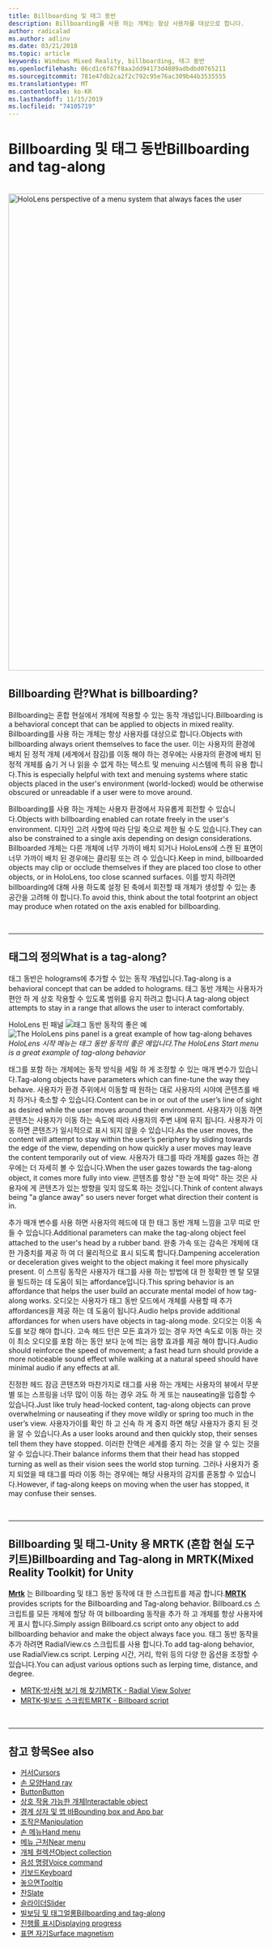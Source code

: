 ```yaml
---
title: Billboarding 및 태그 동반
description: Billboarding를 사용 하는 개체는 항상 사용자를 대상으로 합니다.
author: radicalad
ms.author: adlinv
ms.date: 03/21/2018
ms.topic: article
keywords: Windows Mixed Reality, billboarding, 태그 동반
ms.openlocfilehash: 06cd1c6f67f8aa2dd94173d4089adbdbd0765211
ms.sourcegitcommit: 781e47db2ca2f2c792c95e76ac309b44b3535555
ms.translationtype: MT
ms.contentlocale: ko-KR
ms.lasthandoff: 11/15/2019
ms.locfileid: "74105719"
---
```

# <a name="billboarding-and-tag-along"></a><span data-ttu-id="2efe1-104">Billboarding 및 태그 동반</span><span class="sxs-lookup"><span data-stu-id="2efe1-104">Billboarding and tag-along</span></span>

<br>

<img src="images/UX/MRTK_TagAlong.gif" alt="HoloLens perspective of a menu system that always faces the user" width="940px">
<br>

## <a name="what-is-billboarding"></a><span data-ttu-id="2efe1-105">Billboarding 란?</span><span class="sxs-lookup"><span data-stu-id="2efe1-105">What is billboarding?</span></span>

<span data-ttu-id="2efe1-106">Billboarding는 혼합 현실에서 개체에 적용할 수 있는 동작 개념입니다.</span><span class="sxs-lookup"><span data-stu-id="2efe1-106">Billboarding is a behavioral concept that can be applied to objects in mixed reality.</span></span> <span data-ttu-id="2efe1-107">Billboarding를 사용 하는 개체는 항상 사용자를 대상으로 합니다.</span><span class="sxs-lookup"><span data-stu-id="2efe1-107">Objects with billboarding always orient themselves to face the user.</span></span> <span data-ttu-id="2efe1-108">이는 사용자의 환경에 배치 된 정적 개체 (세계에서 잠김)를 이동 해야 하는 경우에는 사용자의 환경에 배치 된 정적 개체를 숨기 거 나 읽을 수 없게 하는 텍스트 및 menuing 시스템에 특히 유용 합니다.</span><span class="sxs-lookup"><span data-stu-id="2efe1-108">This is especially helpful with text and menuing systems where static objects placed in the user's environment (world-locked) would be otherwise obscured or unreadable if a user were to move around.</span></span>

<span data-ttu-id="2efe1-109">Billboarding를 사용 하는 개체는 사용자 환경에서 자유롭게 회전할 수 있습니다.</span><span class="sxs-lookup"><span data-stu-id="2efe1-109">Objects with billboarding enabled can rotate freely in the user's environment.</span></span> <span data-ttu-id="2efe1-110">디자인 고려 사항에 따라 단일 축으로 제한 될 수도 있습니다.</span><span class="sxs-lookup"><span data-stu-id="2efe1-110">They can also be constrained to a single axis depending on design considerations.</span></span> <span data-ttu-id="2efe1-111">Billboarded 개체는 다른 개체에 너무 가까이 배치 되거나 HoloLens에 스캔 된 표면이 너무 가까이 배치 된 경우에는 클리핑 또는 려 수 있습니다.</span><span class="sxs-lookup"><span data-stu-id="2efe1-111">Keep in mind, billboarded objects may clip or occlude themselves if they are placed too close to other objects, or in HoloLens, too close scanned surfaces.</span></span> <span data-ttu-id="2efe1-112">이를 방지 하려면 billboarding에 대해 사용 하도록 설정 된 축에서 회전할 때 개체가 생성할 수 있는 총 공간을 고려해 야 합니다.</span><span class="sxs-lookup"><span data-stu-id="2efe1-112">To avoid this, think about the total footprint an object may produce when rotated on the axis enabled for billboarding.</span></span>

<br>

---
## <a name="what-is-a-tag-along"></a><span data-ttu-id="2efe1-113">태그의 정의</span><span class="sxs-lookup"><span data-stu-id="2efe1-113">What is a tag-along?</span></span>

<span data-ttu-id="2efe1-114">태그 동반은 holograms에 추가할 수 있는 동작 개념입니다.</span><span class="sxs-lookup"><span data-stu-id="2efe1-114">Tag-along is a behavioral concept that can be added to holograms.</span></span> <span data-ttu-id="2efe1-115">태그 동반 개체는 사용자가 편안 하 게 상호 작용할 수 있도록 범위를 유지 하려고 합니다.</span><span class="sxs-lookup"><span data-stu-id="2efe1-115">A tag-along object attempts to stay in a range that allows the user to interact comfortably.</span></span>

<span data-ttu-id="2efe1-116">HoloLens 핀 패널 ![태그 동반 동작의 좋은 예](images/tagalong-1000px.jpg)</span><span class="sxs-lookup"><span data-stu-id="2efe1-116">![The HoloLens pins panel is a great example of how tag-along behaves](images/tagalong-1000px.jpg)</span></span><br>
<span data-ttu-id="2efe1-117">*HoloLens 시작 메뉴는 태그 동반 동작의 좋은 예입니다.*</span><span class="sxs-lookup"><span data-stu-id="2efe1-117">*The HoloLens Start menu is a great example of tag-along behavior*</span></span>

<span data-ttu-id="2efe1-118">태그를 포함 하는 개체에는 동작 방식을 세밀 하 게 조정할 수 있는 매개 변수가 있습니다.</span><span class="sxs-lookup"><span data-stu-id="2efe1-118">Tag-along objects have parameters which can fine-tune the way they behave.</span></span> <span data-ttu-id="2efe1-119">사용자가 환경 주위에서 이동할 때 원하는 대로 사용자의 시야에 콘텐츠를 배치 하거나 축소할 수 있습니다.</span><span class="sxs-lookup"><span data-stu-id="2efe1-119">Content can be in or out of the user’s line of sight as desired while the user moves around their environment.</span></span> <span data-ttu-id="2efe1-120">사용자가 이동 하면 콘텐츠는 사용자가 이동 하는 속도에 따라 사용자의 주변 내에 유지 됩니다. 사용자가 이동 하면 콘텐츠가 일시적으로 표시 되지 않을 수 있습니다.</span><span class="sxs-lookup"><span data-stu-id="2efe1-120">As the user moves, the content will attempt to stay within the user’s periphery by sliding towards the edge of the view, depending on how quickly a user moves may leave the content temporarily out of view.</span></span> <span data-ttu-id="2efe1-121">사용자가 태그를 따라 개체를 gazes 하는 경우에는 더 자세히 볼 수 있습니다.</span><span class="sxs-lookup"><span data-stu-id="2efe1-121">When the user gazes towards the tag-along object, it comes more fully into view.</span></span> <span data-ttu-id="2efe1-122">콘텐츠를 항상 "한 눈에 파악" 하는 것은 사용자에 게 콘텐츠가 있는 방향을 잊지 않도록 하는 것입니다.</span><span class="sxs-lookup"><span data-stu-id="2efe1-122">Think of content always being "a glance away" so users never forget what direction their content is in.</span></span>

<span data-ttu-id="2efe1-123">추가 매개 변수를 사용 하면 사용자의 헤드에 대 한 태그 동반 개체 느낌을 고무 띠로 만들 수 있습니다.</span><span class="sxs-lookup"><span data-stu-id="2efe1-123">Additional parameters can make the tag-along object feel attached to the user's head by a rubber band.</span></span> <span data-ttu-id="2efe1-124">완충 가속 또는 감속은 개체에 대 한 가중치를 제공 하 여 더 물리적으로 표시 되도록 합니다.</span><span class="sxs-lookup"><span data-stu-id="2efe1-124">Dampening acceleration or deceleration gives weight to the object making it feel more physically present.</span></span> <span data-ttu-id="2efe1-125">이 스프링 동작은 사용자가 태그를 사용 하는 방법에 대 한 정확한 멘 탈 모델을 빌드하는 데 도움이 되는 affordance입니다.</span><span class="sxs-lookup"><span data-stu-id="2efe1-125">This spring behavior is an affordance that helps the user build an accurate mental model of how tag-along works.</span></span> <span data-ttu-id="2efe1-126">오디오는 사용자가 태그 동반 모드에서 개체를 사용할 때 추가 affordances을 제공 하는 데 도움이 됩니다.</span><span class="sxs-lookup"><span data-stu-id="2efe1-126">Audio helps provide additional affordances for when users have objects in tag-along mode.</span></span> <span data-ttu-id="2efe1-127">오디오는 이동 속도를 보강 해야 합니다. 고속 헤드 턴은 모든 효과가 있는 경우 자연 속도로 이동 하는 것이 최소 오디오를 포함 하는 동안 보다 눈에 띄는 음향 효과를 제공 해야 합니다.</span><span class="sxs-lookup"><span data-stu-id="2efe1-127">Audio should reinforce the speed of movement; a fast head turn should provide a more noticeable sound effect while walking at a natural speed should have minimal audio if any effects at all.</span></span>

<span data-ttu-id="2efe1-128">진정한 헤드 잠금 콘텐츠와 마찬가지로 태그를 사용 하는 개체는 사용자의 뷰에서 무분별 또는 스프링을 너무 많이 이동 하는 경우 과도 하 게 또는 nauseating을 입증할 수 있습니다.</span><span class="sxs-lookup"><span data-stu-id="2efe1-128">Just like truly head-locked content, tag-along objects can prove overwhelming or nauseating if they move wildly or spring too much in the user’s view.</span></span> <span data-ttu-id="2efe1-129">사용자가이를 확인 하 고 신속 하 게 중지 하면 해당 사용자가 중지 된 것을 알 수 있습니다.</span><span class="sxs-lookup"><span data-stu-id="2efe1-129">As a user looks around and then quickly stop, their senses tell them they have stopped.</span></span> <span data-ttu-id="2efe1-130">이러한 잔액은 세계를 중지 하는 것을 알 수 있는 것을 알 수 있습니다.</span><span class="sxs-lookup"><span data-stu-id="2efe1-130">Their balance informs them that their head has stopped turning as well as their vision sees the world stop turning.</span></span> <span data-ttu-id="2efe1-131">그러나 사용자가 중지 되었을 때 태그를 따라 이동 하는 경우에는 해당 사용자의 감지를 혼동할 수 있습니다.</span><span class="sxs-lookup"><span data-stu-id="2efe1-131">However, if tag-along keeps on moving when the user has stopped, it may confuse their senses.</span></span>

<br>

---

## <a name="billboarding-and-tag-along-in-mrtkmixed-reality-toolkit-for-unity"></a><span data-ttu-id="2efe1-132">Billboarding 및 태그-Unity 용 MRTK (혼합 현실 도구 키트)</span><span class="sxs-lookup"><span data-stu-id="2efe1-132">Billboarding and Tag-along in MRTK(Mixed Reality Toolkit) for Unity</span></span>
<span data-ttu-id="2efe1-133">**[Mrtk](https://github.com/Microsoft/MixedRealityToolkit-Unity)** 는 Billboarding 및 태그 동반 동작에 대 한 스크립트를 제공 합니다.</span><span class="sxs-lookup"><span data-stu-id="2efe1-133">**[MRTK](https://github.com/Microsoft/MixedRealityToolkit-Unity)** provides scripts for the Billboarding and Tag-along behavior.</span></span> <span data-ttu-id="2efe1-134">Billboard.cs 스크립트를 모든 개체에 할당 하 여 billboarding 동작을 추가 하 고 개체를 항상 사용자에 게 표시 합니다.</span><span class="sxs-lookup"><span data-stu-id="2efe1-134">Simply assign Billboard.cs script onto any object to add billboarding behavior and make the object always face you.</span></span> <span data-ttu-id="2efe1-135">태그 동반 동작을 추가 하려면 RadialView.cs 스크립트를 사용 합니다.</span><span class="sxs-lookup"><span data-stu-id="2efe1-135">To add tag-along behavior, use RadialView.cs script.</span></span> <span data-ttu-id="2efe1-136">Lerping 시간, 거리, 학위 등의 다양 한 옵션을 조정할 수 있습니다.</span><span class="sxs-lookup"><span data-stu-id="2efe1-136">You can adjust various options such as lerping time, distance, and degree.</span></span>

* [<span data-ttu-id="2efe1-137">MRTK-방사형 보기 해 찾기</span><span class="sxs-lookup"><span data-stu-id="2efe1-137">MRTK - Radial View Solver</span></span>](https://microsoft.github.io/MixedRealityToolkit-Unity/Documentation/README_Solver.html#radialview)
* [<span data-ttu-id="2efe1-138">MRTK-빌보드 스크립트</span><span class="sxs-lookup"><span data-stu-id="2efe1-138">MRTK - Billboard script</span></span>](https://github.com/microsoft/MixedRealityToolkit-Unity/blob/mrtk_release/Assets/MixedRealityToolkit.SDK/Features/UX/Scripts/Utilities/Billboard.cs)


<br>

---

## <a name="see-also"></a><span data-ttu-id="2efe1-139">참고 항목</span><span class="sxs-lookup"><span data-stu-id="2efe1-139">See also</span></span>

* [<span data-ttu-id="2efe1-140">커서</span><span class="sxs-lookup"><span data-stu-id="2efe1-140">Cursors</span></span>](cursors.md)
* [<span data-ttu-id="2efe1-141">손 모양</span><span class="sxs-lookup"><span data-stu-id="2efe1-141">Hand ray</span></span>](point-and-commit.md)
* [<span data-ttu-id="2efe1-142">Button</span><span class="sxs-lookup"><span data-stu-id="2efe1-142">Button</span></span>](button.md)
* [<span data-ttu-id="2efe1-143">상호 작용 가능한 개체</span><span class="sxs-lookup"><span data-stu-id="2efe1-143">Interactable object</span></span>](interactable-object.md)
* [<span data-ttu-id="2efe1-144">경계 상자 및 앱 바</span><span class="sxs-lookup"><span data-stu-id="2efe1-144">Bounding box and App bar</span></span>](app-bar-and-bounding-box.md)
* [<span data-ttu-id="2efe1-145">조작은</span><span class="sxs-lookup"><span data-stu-id="2efe1-145">Manipulation</span></span>](direct-manipulation.md)
* [<span data-ttu-id="2efe1-146">손 메뉴</span><span class="sxs-lookup"><span data-stu-id="2efe1-146">Hand menu</span></span>](hand-menu.md)
* [<span data-ttu-id="2efe1-147">메뉴 근처</span><span class="sxs-lookup"><span data-stu-id="2efe1-147">Near menu</span></span>](near-menu.md)
* [<span data-ttu-id="2efe1-148">개체 컬렉션</span><span class="sxs-lookup"><span data-stu-id="2efe1-148">Object collection</span></span>](object-collection.md)
* [<span data-ttu-id="2efe1-149">음성 명령</span><span class="sxs-lookup"><span data-stu-id="2efe1-149">Voice command</span></span>](voice-input.md)
* [<span data-ttu-id="2efe1-150">키보드</span><span class="sxs-lookup"><span data-stu-id="2efe1-150">Keyboard</span></span>](keyboard.md)
* [<span data-ttu-id="2efe1-151">놓으면</span><span class="sxs-lookup"><span data-stu-id="2efe1-151">Tooltip</span></span>](tooltip.md)
* [<span data-ttu-id="2efe1-152">찬</span><span class="sxs-lookup"><span data-stu-id="2efe1-152">Slate</span></span>](slate.md)
* [<span data-ttu-id="2efe1-153">슬라이더</span><span class="sxs-lookup"><span data-stu-id="2efe1-153">Slider</span></span>](slider.md)
* [<span data-ttu-id="2efe1-154">빌보딩 및 태그얼롱</span><span class="sxs-lookup"><span data-stu-id="2efe1-154">Billboarding and tag-along</span></span>](billboarding-and-tag-along.md)
* [<span data-ttu-id="2efe1-155">진행률 표시</span><span class="sxs-lookup"><span data-stu-id="2efe1-155">Displaying progress</span></span>](progress.md)
* [<span data-ttu-id="2efe1-156">표면 자기</span><span class="sxs-lookup"><span data-stu-id="2efe1-156">Surface magnetism</span></span>](surface-magnetism.md)
